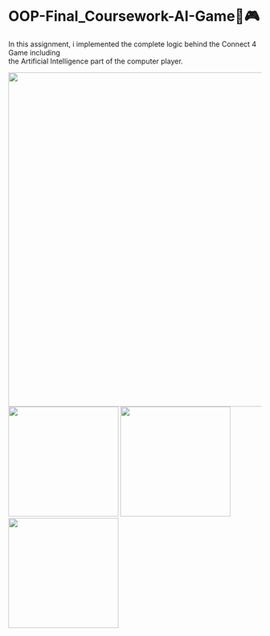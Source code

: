 # OOP-Final_Coursework-AI-Game🧮🎮
In this assignment, i implemented the complete logic behind the Connect 4 Game including<br> the Artificial Intelligence part of the computer player.

<img src="https://github.com/Amidu99/OOP-Final_Coursework-AI-Game/assets/125728431/40c88783-0eb2-4252-a600-ff0afaafa960" width="666"><br>
<img src="https://github.com/Amidu99/OOP-Final_Coursework-AI-Game/assets/125728431/a0538ae1-6093-4038-80c5-3d2ca029978f" width="219">
<img src="https://github.com/Amidu99/OOP-Final_Coursework-AI-Game/assets/125728431/1a25c824-9f3d-4838-8b58-c76067d328ab" width="219">
<img src="https://github.com/Amidu99/OOP-Final_Coursework-AI-Game/assets/125728431/2f3b6e32-9269-4c50-ae7e-4b282212727a" width="219">